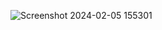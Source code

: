 ![Screenshot 2024-02-05 155301](https://github.com/sam-pazouki/FoodRecipe/assets/68926038/0ec5f4fe-c886-4e79-bb9e-a0a9bd6d52e4)
